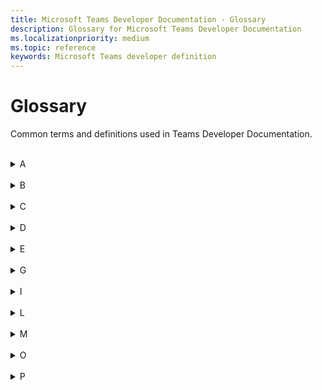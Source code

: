 ```yaml
---
title: Microsoft Teams Developer Documentation - Glossary
description: Glossary for Microsoft Teams Developer Documentation
ms.localizationpriority: medium
ms.topic: reference
keywords: Microsoft Teams developer definition
---
```

# Glossary

Common terms and definitions used in Teams Developer Documentation.
<br>
<br>
<details>
<summary>A</summary>

| Term | Definition |
| --- | --- |
| Action command | A type of messaging extension app that is used to present the users with a popup to collect or display information. <br>**See also**: Messaging extension; Search commands |
| Adaptive Card | An actionable snippet of content that you can add to a conversation through a bot or messaging extension. Using text, graphics, and buttons, these cards provide rich communication to your audience. |
| App Catalog | It stores the apps for SharePoint and office for our organization's internal use. |
| App manifest | The Teams app manifest describes how the app integrates into the Microsoft Teams product. Your manifest must conform to the schema hosted at https://developer.microsoft.com/json-schemas/teams/v1.11/MicrosoftTeams.schema.json. |
| App package | A Teams app package is a zip file that contains the App manifest file and app icons - color icon and outline icon. |
| App permission | In Teams, it lets you enable the app's device permissions for your app. It's available only when the manifest file of the app declares that the app needs device permissions. <br> **See also**: Device permissions |
| App scope | The purview within which your app interacts with your users. An app can have Personal scope, Channel scope, or Team scope. A Teams app can exist across scopes. |
| App Studio | An app to start creating or integrating your own Microsoft Teams apps. It has now evolved to Developer Portal. <br> **See also**: Developer Portal |
| Azure resource | A service that is available through Azure that your Teams app can use for Azure deployment. It could be storage accounts, web apps, databases, and more. |
| Azure Active Directory | Microsoft’s cloud-based identity and access management service. It helps authenticated users access resources internal and external Azure resources. |
| Authentication | A process to authorize user access for your app's usage. it can be done using Microsoft Graph APIs or web-based authentication. <br> **See also**: Identity providers |
| Authentication flow | In Teams, there are two authentication flows to authenticate a user for using an app: web-based authentication and OAuthPrompt flow. |
|
</details>
<br>
<details>
<summary>B</summary>

| Term | Definition |
| --- | --- |
| Blazor | A free and open-source web framework that enables developers to create web apps using C# and HTML. It lets you build interactive web UIs using C# instead of JavaScript. Blazor apps are composed of reusable web UI components implemented using C#, HTML, and CSS. It's being developed by Microsoft. |
| Bicep | A declarative language, which means the elements can appear in any order. Unlike imperative languages, the order of elements doesn't affect how deployment is processed. |
| Bot | A bot is an app that executes programmed repetitive tasks. <br> **See also**: Conversational bot; Chat bot |
| Bot Emulator | A desktop application that allows you to test and debug bots, either locally or remotely. |
| Bot Framework | A rich SDK used to create bots using C#, Java, Python, and JavaScript. If you have a bot that is based on the Bot Framework, you can modify it to work in Teams. |
|
</details>
<br>
<details>
<summary>C</summary>

| Term | Definition |
| --- | --- |
| Call bot | A bot that participates in audio or video calls and online meetings. <br> **See also**: Chat bot; Meeting bot |
| Capability | The feature of a Teams app are called as Capability. An app may have one or more core capabilities, such as tab, bot, messaging extensions. <br>**See also**: Device capability; Media capability |
| Chat bot | A bot is also referred to as a chatbot or conversational bot. It's an app that runs simple and repetitive tasks by users such as customer service or support staff. <br> **See also**: Conversational bot. |
| Channel | A single place for a team to share messages, tools, and files. In Teams, teamwork and communication happen in channels.  |
| Client secret | The Client secret/password or a public or private key pair that is Certificate. It is not required for native apps. <br> **See also**: Bot |
| Cloud resources | A service that is available on cloud through internet that your Teams app can use. It could be storage accounts, web apps, databases, and more. |
| Collaboration app | An app with capabilities for a user to work in a collaborative workspace with other users. <br> **See also**: Standalone app |
| Connector | It allows users to subscribe to receive notifications and messages from the web services. They expose the HTTPS endpoint for the service to post messages to Teams channels, typically in the form of cards. <br> **See also**: Webhooks |
| Conversation | A series of messages sent between your Microsoft Teams bot and one or more users. A conversation can have three scopes: channel, personal, and group chat. <br>**See also**: One-on-one chat; Group chat |
| Conversational bot |  It allows a user to interact with your web service using text, interactive cards, and task modules. <br>**See also** Chat bot |
|
</details>
<br>
<details>
<summary>D</summary>

| Term | Definition |
| --- | --- |
| Deep linking | In a Teams app, you can create deep links to information and features within Teams or to help the user navigate to content in your app. |
| Developer Portal for Teams | The primary tool for configuring, distributing, and managing your Microsoft Teams apps. With the Developer Portal, you can collaborate with colleagues on your app, set up runtime environments, and much more. |
| Developer Preview | A public program for developers that provides early access to unreleased features in Microsoft Teams. This allows you to explore and test upcoming features for potential inclusion in your Microsoft Teams app. |
| Deploy | A process to upload the backend and frontend code for the application. At Deployment, your code for your app is copied to the resources you created during the provision step. <br>**See also**: Provision |
| Device capabilities | Built-in devices, such as camera, microphone, barcode scanner, photo gallery, in a mobile or desktop. You can access the following device capabilities on mobile or desktop through dedicated APIs available in Microsoft Teams JavaScript client SDK. <br>**See also**: Capability; Media capability |
| Device permission | If an app needs to utilize a native device capability, it must request permission to access the capability. You can manage device permissions in Teams settings. <br>**See also**: App permissions |
| Dev environment | A type of development environment that Teams Toolkit creates by default to represent remote or cloud environment configurations. A project can have multiple remote environments. You can add more dev environments to your project using Teams Toolkit. <br>**See also** Environment; Local environment |
| DevTools | Browser's Devtools are used to view console logs, view or modify runtime network requests, add breakpoints to code (JavaScript) and perform interactive debugging for a Teams app. The feature is only available for desktop and Android clients after the Developer Preview has been enabled. |
| Dynamic search | A search feature for Adaptive Cards that is useful to search and select data from large data sets. It helps to filter out the choices as the user types. <br>**See also**: Static search |
|
</details>
<br>
<details>
<summary>E</summary>

| Term | Definition |
| --- | --- |
| E5 developer account | E5 developer subscription includes 25 user licenses, including the administrator, for development purposes only for building apps to extend Microsoft 365.  <br>**See also**: Microsoft 365 account |
| Entry point | An access point, such as team, channel, and chat, for a Teams app where users can discover and use your app. |
| Environment | A feature in Teams Toolkit that lets you create and use multiple development environments for your app project. There are two dev environments that Teams Toolkit creates by default - local environment and dev environment. <br>**See also**: Local environment; Dev environment |
|
</details>
<br>
<details>
<summary>G</summary>

| Term | Definition |
| --- | --- |
| Group chat | A chat feature where a user is able to chat with a bot in a group setting by using @mention to invoke the bot. <br>**See also**: One-on-one chat; Chat bot |
|
</details>
<br>
<details>
<summary>I</summary>

| Term | Definition |
| --- | --- |
| Identity provider | An entity which stores and provides credentials to the user. It also allows users to register themselves.  <br>**See also**: Authentication |
| Incoming webhooks | It lets an external app share content in Teams channels. These webhooks are used as tracking and notifying tools. <br>**See also**: Webhooks; Outgoing webhooks |
| In-meeting app experience | A stage of Teams meeting lifecycle. With the in-meeting app experience, you can engage participants during the meeting by using apps and the in-meeting dialog box. <br>**See also**: Meeting lifecycle |
|
</details>
<br>
<details>
<summary>L</summary>

| Term | Definition |
| --- | --- |
| Link unfurling | A feature used with messaging extension and meeting to unfold links pasted into a compose message area. The links expand to show additional information about the link in an Adaptive Card or in the meeting stage view.  |
| Local environment | A default development environment created by Teams Toolkit  <br>**See also**: Environment; Dev environment |
| Local workbench | The default option to run and debug an Teams app in Visual Studio Code that is created using SPFx. <br>**See also**: Workbench; Teams workbench |
| Location capability | <br>**See also**: Capability; Media capability; Device Capability |
| Low code apps | A custom Teams app built from scratch using Microsoft Power Platform that require little or no coding, and can be developed and deployed quickly.  |
|
</details>
<br>
<details>
<summary>M</summary>

| Term | Definition |
| --- | --- |
| Media capability | Native device capabilities, such as, camera and microphone, that you can integrate with your Teams app. <br>**See also**: Capability; Device capability |
| Meeting bot | Bots that interact with Teams calls and meetings using real-time voice, video, and screen sharing. <br>**See also**: Call bot; Chat bot |
| Meeting lifecycle | It spans from pre-meeting, in-meeting, and post-meeting app experience. You can integrate tabs, bots, and messaging extensions in each stage of the meeting lifecycle. <br>**See also**: In-meeting experience |
| Meeting stage | A feature of meeting extension app. It is a shared space .accessible during meeting to all participants. It helps participants interact and collaborate with app content in real time. |
| Messaging extension | Messaging extensions are shortcuts for inserting app content or acting on a message without navigating away from the conversation. <br>**See also**: Search commands; Action commands |
| Meeting extension | An app that is designed to be used during the meeting lifecycle to make it more productive, such as whiteboard, dashboard, and more.  |
| Microsoft 365 account | Microsoft 365 account includes 25 user licenses, including the administrator, for development purposes only.  |
| Microsoft 365 developer program | The Microsoft 365 Developer Program helps you build apps that extend Microsoft 365.  |
| Microsoft Graph Explorer | The gateway to data and intelligence in Microsoft 365. It provides a unified programmability model that you can use to access the tremendous amount of data in Microsoft 365, Windows 10, and Enterprise Mobility + Security. |
| Microsoft Teams | Microsoft Teams is a group collaboration software that can be used to help teams work together remotely. |
| Microsoft Teams Platform | The Microsoft Teams developer platform makes it easy for developers to integrate their own apps and services to improve productivity, make decisions faster, provide focus by reducing context switching, and create collaboration around existing content and workflows. |
| Microsoft Teams UI Library | Microsoft Teams UI Library helps you view and test individual Teams UI templates and related components in your browser. |
| Microsoft Teams UI Toolkit | Microsoft Teams UI Kit includes components and patterns that are designed specifically for building Teams apps. |
| Microsoft Store | Microsoft Store is a digital distribution platform owned by Microsoft. |
|
</details>
<br>
<details>
<summary>O</summary>

| Term | Definition |
| --- | --- |
| Office 365 Connectors |  |
| Outgoing webhooks |  |
| Outlook channel |  |
| One-on-one chat |  |
|
</details>
<br>
<details>
<summary>P</summary>

| Term | Definition |
| --- | --- |
| Personal app |  |
| 